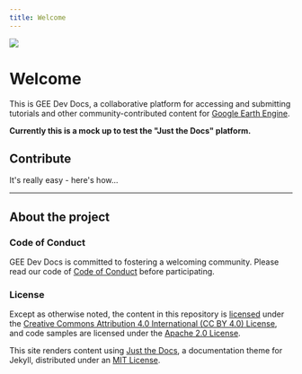 ```yaml
---
title: Welcome
---
```


<img src='https://gee-community.github.io/GEE-Dev-Docs/assets/images/gee-dev-docs-logo.svg'>

# Welcome

This is GEE Dev Docs, a collaborative platform for accessing and submitting tutorials and other community-contributed content 
for [Google Earth Engine](https://earthengine.google.com/).

**Currently this is a mock up to test the "Just the Docs" platform.**

## Contribute

It's really easy - here's how...

---

## About the project

### Code of Conduct

GEE Dev Docs is committed to fostering a welcoming community.
Please read our code of [Code of Conduct](https://gee-community.github.io/GEE-Dev-Docs/about/code-of-conduct.md) 
before participating.

### License

Except as otherwise noted, the content in this repository is [licensed](https://gee-community.github.io/GEE-Dev-Docs/about/gee-dev-doc-license.md) under the
[Creative Commons Attribution 4.0 International (CC BY 4.0) License](https://creativecommons.org/licenses/by/4.0/), and
code samples are licensed under the [Apache 2.0 License](http://www.apache.org/licenses/LICENSE-2.0).

This site renders content using [Just the Docs](https://github.com/pmarsceill/just-the-docs), 
a documentation theme for Jekyll, distributed under an [MIT License](https://gee-community.github.io/GEE-Dev-Docs/about/just-the-docs-license.md). 






